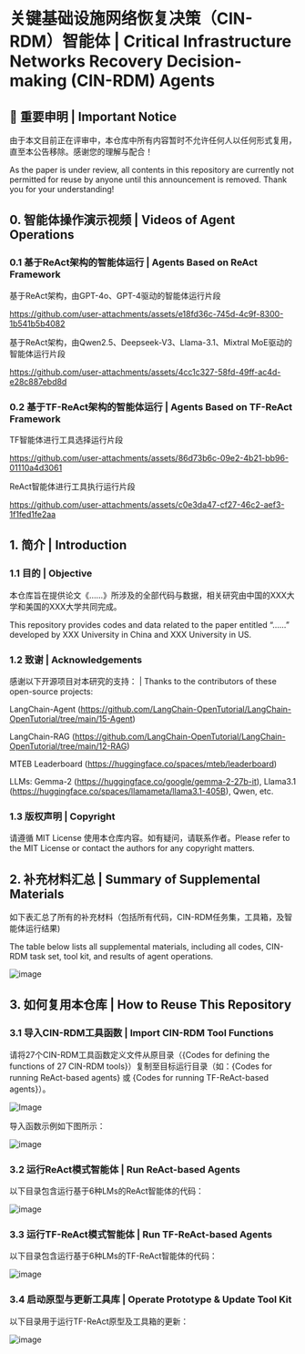 # 关键基础设施网络恢复决策（CIN-RDM）智能体 | Critical Infrastructure Networks Recovery Decision-making (CIN-RDM) Agents
## 🚨 重要申明 | Important Notice

由于本文目前正在评审中，本仓库中所有内容暂时不允许任何人以任何形式复用，直至本公告移除。感谢您的理解与配合！

As the paper is under review, all contents in this repository are currently not permitted for reuse by anyone until this announcement is removed. Thank you for your understanding!

## 0. 智能体操作演示视频 | Videos of Agent Operations

### 0.1 基于ReAct架构的智能体运行 | Agents Based on ReAct Framework

基于ReAct架构，由GPT-4o、GPT-4驱动的智能体运行片段

https://github.com/user-attachments/assets/e18fd36c-745d-4c9f-8300-1b541b5b4082

基于ReAct架构，由Qwen2.5、Deepseek-V3、Llama-3.1、Mixtral MoE驱动的智能体运行片段

https://github.com/user-attachments/assets/4cc1c327-58fd-49ff-ac4d-e28c887ebd8d

### 0.2 基于TF-ReAct架构的智能体运行 | Agents Based on TF-ReAct Framework

TF智能体进行工具选择运行片段

https://github.com/user-attachments/assets/86d73b6c-09e2-4b21-bb96-01110a4d3061

ReAct智能体进行工具执行运行片段

https://github.com/user-attachments/assets/c0e3da47-cf27-46c2-aef3-1f1fed1fe2aa


## 1. 简介 | Introduction

### 1.1 目的 | Objective

本仓库旨在提供论文《……》所涉及的全部代码与数据，相关研究由中国的XXX大学和美国的XXX大学共同完成。

This repository provides codes and data related to the paper entitled “……” developed by XXX University in China and XXX University in US.

### 1.2 致谢 | Acknowledgements

感谢以下开源项目对本研究的支持： | Thanks to the contributors of these open-source projects:

LangChain-Agent (https://github.com/LangChain-OpenTutorial/LangChain-OpenTutorial/tree/main/15-Agent)

LangChain-RAG (https://github.com/LangChain-OpenTutorial/LangChain-OpenTutorial/tree/main/12-RAG)

MTEB Leaderboard (https://huggingface.co/spaces/mteb/leaderboard)

LLMs: Gemma-2 (https://huggingface.co/google/gemma-2-27b-it), Llama3.1 (https://huggingface.co/spaces/llamameta/llama3.1-405B), Qwen, etc.

### 1.3 版权声明 | Copyright

请遵循 MIT License 使用本仓库内容。如有疑问，请联系作者。Please refer to the MIT License or contact the authors for any copyright matters.

## 2. 补充材料汇总 | Summary of Supplemental Materials

如下表汇总了所有的补充材料（包括所有代码，CIN-RDM任务集，工具箱，及智能体运行结果) 

The table below lists all supplemental materials, including all codes, CIN-RDM task set, tool kit, and results of agent operations.

![image](https://github.com/user-attachments/assets/35717910-479b-4dcf-a15d-692797120f6a)

## 3. 如何复用本仓库 | How to Reuse This Repository

### 3.1 导入CIN-RDM工具函数 | Import CIN-RDM Tool Functions

请将27个CIN-RDM工具函数定义文件从原目录（{Codes for defining the functions of 27 CIN-RDM tools}）复制至目标运行目录（如：{Codes for running ReAct-based agents} 或 {Codes for running TF-ReAct-based agents}）。

![Image](https://github.com/user-attachments/assets/1ce9f07f-055b-42d6-9f09-a2d1ecb5b6e0)

导入函数示例如下图所示：

![image](https://github.com/user-attachments/assets/92cd0fb9-8077-4440-b7c6-8c0be1cd9a5d)

### 3.2 运行ReAct模式智能体 | Run ReAct-based Agents

以下目录包含运行基于6种LMs的ReAct智能体的代码：

![image](https://github.com/user-attachments/assets/1c355e14-21df-4c29-b776-e4d1f91945dc)

### 3.3 运行TF-ReAct模式智能体 | Run TF-ReAct-based Agents

以下目录包含运行基于6种LMs的TF-ReAct智能体的代码：

![image](https://github.com/user-attachments/assets/6988b845-80ce-4457-8148-283246993a1d)

### 3.4 启动原型与更新工具库 | Operate Prototype & Update Tool Kit

以下目录用于运行TF-ReAct原型及工具箱的更新：

![image](https://github.com/user-attachments/assets/abb3c65a-22ac-4007-898a-bacd2182fb5f)
